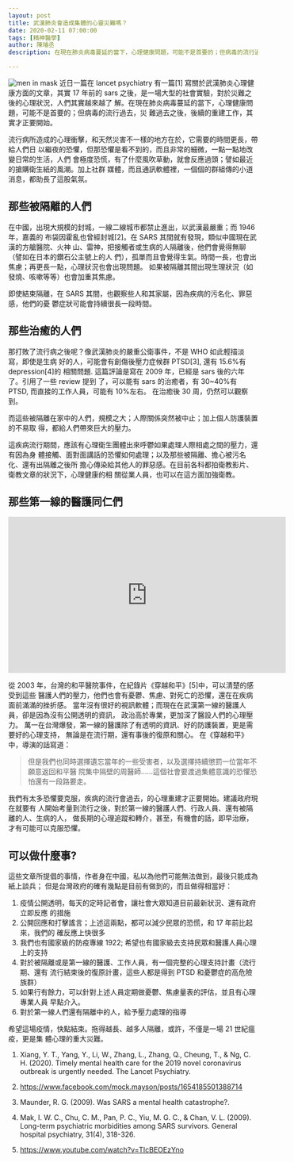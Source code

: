 ```yaml
---
layout: post
title: 武漢肺炎會造成集體的心靈災難嗎？
date: 2020-02-11 07:00:00
tags: [精神醫學]
author: 陳璿丞
description: 在現在肺炎病毒蔓延的當下，心理健康問題，可能不是首要的；但病毒的流行過去，災難過去之後，後續的重建工作，其實才正要開始。

---
```

![men in mask](https://i.imgur.com/lpiurXE.jpg)
近日一篇在 lancet psychiatry 有一篇\[1\] 寫關於武漢肺炎心理健康方面的文章，其實 17 年前的 sars
之後，是一場大型的社會實驗，對於災難之後的心理狀況，人們其實越來越了
解。在現在肺炎病毒蔓延的當下，心理健康問題，可能不是首要的；但病毒的流行過去，災
難過去之後，後續的重建工作，其實才正要開始。

流行病所造成的心理衝擊，和天然災害不一樣的地方在於，它需要的時間更長，帶給人們日
以繼夜的恐懼，但那恐懼是看不到的，而且非常的細微，一點一點地改變日常的生活，人們
會極度恐慌，有了什麼風吹草動，就會反應過頭；譬如最近的搶購衛生紙的風潮。加上社群
媒體，而且通訊軟體裡，一個個的群組傳的小道消息，都助長了這股氣氛。

<!--more-->
## 那些被隔離的人們

在中國，出現大規模的封城，一線二線城市都禁止進出，以武漢最嚴重；而 1946 年，嘉義的 布袋因霍亂也曾經封城\[2\]。在 SARS
其間就有發現，類似中國現在武漢的方艙醫院、火神
山、雷神，把接觸者或生病的人隔離後，他們會覺得無聊（譬如在日本的鑽石公主號上的人
們），孤單而且會覺得生氣。時間一長，也會出焦慮；再更長一點，心理狀況也會出現問題。
如果被隔離其間出現生理狀況（如發燒、咳嗽等等）也會加重其焦慮。

即使結束隔離，在 SARS 其間，也觀察些人和其家屬，因為疾病的污名化、罪惡感，他們的憂 鬱症狀可能會持續很長一段時間。

## 那些治癒的人們

那打敗了流行病之後呢？像武漢肺炎的嚴重公衛事件，不是 WHO 如此輕描淡寫，即使是生病 好的人，可能會有創傷後壓力症候群 PTSD\[3\],
還有 15.6%有 depression\[4\]的 相關問題. 這篇評論是寫在 2009 年，已經是 sars 後的六年了。引用了一些
review 提到 了，可以能有 sars 的治癒者，有 30\~40%有 PTSD, 而直接的工作人員，可能有 10%左右。 在治癒後 30
周，仍然可以觀察到。

而這些被隔離在家中的人們，規模之大；人際關係突然被中止；加上個人防護裝置的不易取 得，都給人們帶來巨大的壓力。

這疾病流行期間，應該有心理衛生團體出來呼鬱如果處理人際相處之間的壓力，還有因為身
體接觸、面對面講話的恐懼如何處理；以及那些被隔離、擔心被污名化、還有出隔離之後所
擔心傳染給其他人的罪惡感。在目前各科都拍衛教影片、衛教文章的狀況下，心理健康的相 關從業人員，也可以在這方面加強衛教。

## 那些第一線的醫護同仁們

<iframe width="560" height="315" src="https://www.youtube.com/embed/TIcBEOEzYno" frameborder="0" allow="accelerometer; autoplay; encrypted-media; gyroscope; picture-in-picture" allowfullscreen></iframe>

從 2003 年，台灣的和平醫院事件，在紀錄片《穿越和平》\[5\]中，可以清楚的感受到這些
醫護人們的壓力，他們也會有憂鬱、焦慮、對死亡的恐懼，還在在疾病面前滿滿的挫折感。
當年沒有很好的視訊軟體；而現在在武漢第一線的醫護人員，卻是因為沒有公開透明的資訊， 政治高於專業，更加深了醫設人們的心理壓力。
萬一在台灣爆發，第一線的醫護除了有透明的資訊、好的防護裝置，更是需要好的心理支持，
無論是在流行期，還有事後的復原和關心。 在《穿越和平》中，導演的話寫道：

> 但是我們也同時選擇遺忘當年的一些受害者，以及選擇持續懲罰一位當年不願意返回和平醫
> 院集中隔壁的周醫師……這個社會要渡過集體意識的恐懼恐怕還有一段路要走。

我們有太多恐懼要克服，疾病的流行會過去，的心理重建才正要開始。建議政府現在就要有
人開始考量到流行之後，對於第一線的醫護人們、行政人員、還有被隔離的人、生病的人，
做長期的心理追蹤和轉介，甚至，有機會的話，即早治療，才有可能可以克服恐懼。

## 可以做什麼事?

這些文章所提倡的事情，作者身在中國，私以為他們可能無法做到，最後只能成為紙上談兵； 但是台灣政府的確有幾點是目前有做到的，而且做得相當好：

1.  疫情公開透明，每天的定時記者會，讓社會大眾知道目前最新狀況、還有政府立即反應 的措施
2.  公開回應和打擊謠言；上述這兩點，都可以減少民眾的恐慌，和 17 年前比起來，我們的 確反應上快很多
3.  我們也有國家級的防疫專線 1922; 希望也有國家級去支持民眾和醫護人員心理上的支持
4.  對於被隔離或是第一線的醫護、工作人員，有一個完整的心理支持計畫（流行期、還有 流行結束後的復原計畫，這些人都是得到 PTSD
    和憂鬱症的高危險族群）
5.  如果行有餘力，可以針對上述人員定期做憂鬱、焦慮量表的評估，並且有心理專業人員 早點介入。
6.  對於第一線人們還有隔離中的人，給予壓力處理的指導

希望這場疫情，快點結束。拖得越長、越多人隔離，或許，不僅是一場 21 世紀瘟疫，更是集 體心理的重大災難。

1.  Xiang, Y. T., Yang, Y., Li, W., Zhang, L., Zhang, Q., Cheung, T., &
    Ng, C. H. (2020). Timely mental health care for the 2019 novel
    coronavirus outbreak is urgently needed. The Lancet Psychiatry.

2.  <https://www.facebook.com/mock.mayson/posts/1654185501388714>

3.  Maunder, R. G. (2009). Was SARS a mental health catastrophe?.

4.  Mak, I. W. C., Chu, C. M., Pan, P. C., Yiu, M. G. C., & Chan, V. L.
    (2009). Long-term psychiatric morbidities among SARS survivors.
    General hospital psychiatry, 31(4), 318-326.

5.  <https://www.youtube.com/watch?v=TIcBEOEzYno>
